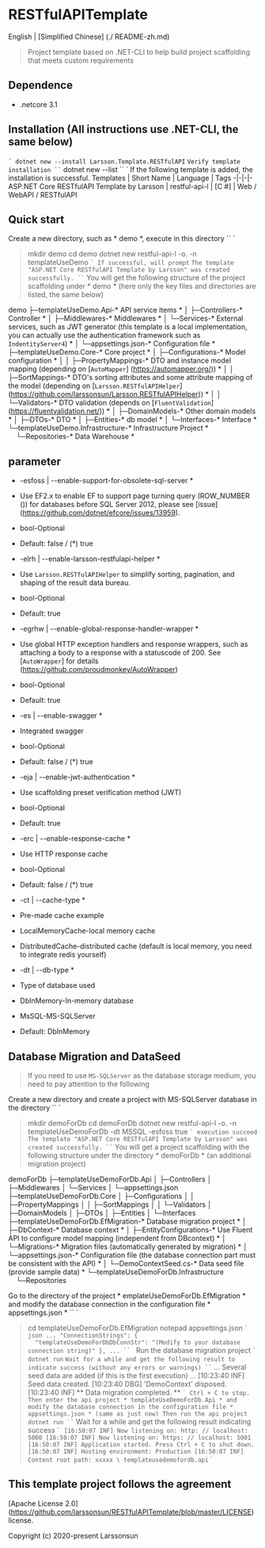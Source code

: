 # RESTfulAPITemplate
English | [Simplified Chinese] (./ README-zh.md)
> Project template based on .NET-CLI to help build project scaffolding that meets custom requirements
## Dependence
* .netcore 3.1

## Installation (All instructions use .NET-CLI, the same below)
`` `
dotnet new --install Larsson.Template.RESTfulAPI
`` `
Verify template installation
`` `
dotnet new --list
`` `
If the following template is added, the installation is successful.
Templates | Short Name | Language | Tags
-|-|-|-
ASP.NET Core RESTfulAPI Template by Larsson | restful-api-l | [C #] | Web / WebAPI / RESTfulAPI
## Quick start
Create a new directory, such as * demo *, execute in this directory
`` `
> mkdir demo
> cd demo
> dotnet new restful-api-l -o. -n templateUseDemo
`` `
If successful, will prompt
`` `
The template "ASP.NET Core RESTfulAPI Template by Larsson" was created successfully.
`` `
You will get the following structure of the project scaffolding under * demo * (here only the key files and directories are listed, the same below)

demo
├─templateUseDemo.Api-* API service items *
│ ├─Controllers-* Controller *
│ ├─Middlewares-* Middlewares *
│ └─Services-* External services, such as JWT generator (this template is a local implementation, you can actually use the authentication framework such as `IndentityServer4`) *
│ └─appsettings.json-* Configuration file *
├─templateUseDemo.Core-* Core project *
│ ├─Configurations-* Model configuration *
│ │ ├─PropertyMappings-* DTO and instance model mapping (depending on [`AutoMapper`] (https://automapper.org/)) *
│ │ ├─SortMappings-* DTO's sorting attributes and some attribute mapping of the model (depending on [`Larsson.RESTfulAPIHelper`] (https://github.com/larssonsun/Larsson.RESTfulAPIHelper)) *
│ │ └─Validators-* DTO validation (depends on [`FluentValidation`] (https://fluentvalidation.net/)) *
│ ├─DomainModels-* Other domain models *
│ ├─DTOs-* DTO *
│ ├─Entities-* db model *
│ └─Interfaces-* Interface *
└─templateUseDemo.Infrastructure-* Infrastructure Project *
    └─Repositories-* Data Warehouse *

## parameter
* -esfoss | --enable-support-for-obsolete-sql-server *
* Use EF2.x to enable EF to support page turning query (ROW_NUMBER ()) for databases before SQL Server 2012, please see [issue] (https://github.com/dotnet/efcore/issues/13959).
* bool-Optional
* Default: false / (*) true

* -elrh | --enable-larsson-restfulapi-helper *
* Use `Larsson.RESTfulAPIHelper` to simplify sorting, pagination, and shaping of the result data bureau.
* bool-Optional
* Default: true

* -egrhw | --enable-global-response-handler-wrapper *
* Use global HTTP exception handlers and response wrappers, such as attaching a body to a response with a statuscode of 200. See [`AutoWrapper`] for details (https://github.com/proudmonkey/AutoWrapper)
* bool-Optional
* Default: true

* -es | --enable-swagger *
* Integrated swagger
* bool-Optional
* Default: false / (*) true

* -eja | --enable-jwt-authentication *
* Use scaffolding preset verification method (JWT)
* bool-Optional
* Default: true

* -erc | --enable-response-cache *
* Use HTTP response cache
* bool-Optional
* Default: false / (*) true

* -ct | --cache-type *
* Pre-made cache example
* LocalMemoryCache-local memory cache
* DistributedCache-distributed cache (default is local memory, you need to integrate redis yourself)

* -dt | --db-type *
* Type of database used
* DbInMemory-In-memory database
* MsSQL-MS-SQLServer
* Default: DbInMemory
## Database Migration and DataSeed
> If you need to use `MS-SQLServer` as the database storage medium, you need to pay attention to the following

Create a new directory and create a project with MS-SQLServer database in the directory
`` `
> mkdir demoForDb
> cd demoForDb
> dotnet new restful-api-l -o. -n templateUseDemoForDb -dt MSSQL -esfoss true
`` `
execution succeed
`` `
The template "ASP.NET Core RESTfulAPI Template by Larsson" was created successfully.
`` `
You will get a project scaffolding with the following structure under the directory * demoForDb * (an additional migration project)

demoForDb
├─templateUseDemoForDb.Api
│ ├─Controllers
│ ├─Middlewares
│ └─Services
│ └─appsettings.json
├─templateUseDemoForDb.Core
│ ├─Configurations
│ │ ├─PropertyMappings
│ │ ├─SortMappings
│ │ └─Validators
│ ├─DomainModels
│ ├─DTOs
│ ├─Entities
│ └─Interfaces
├─templateUseDemoForDb.EfMigration-* Database migration project *
│ ├─DbContext-* Database context *
│ ├─EntityConfigurations-* Use Fluent API to configure model mapping (independent from DBcontext) *
│ └─Migrations-* Migration files (automatically generated by migration) *
│ └─appsettings.json-* Configuration file (the database connection part must be consistent with the API) *
│ └─DemoContextSeed.cs-* Data seed file (provide sample data) *
└─templateUseDemoForDb.Infrastructure
    └─Repositories

Go to the directory of the project * emplateUseDemoForDb.EfMigration * and modify the database connection in the configuration file * appsettings.json *
`` `
> cd templateUseDemoForDb.EfMigration
> notepad appsettings.json
`` `
`` `json
...
"ConnectionStrings": {
  "templateUseDemoForDbDbConnStr": "(Modify to your database connection string)"
},
...
`` `
Run the database migration project
`` `
> dotnet run
`` `
Wait for a while and get the following result to indicate success (without any errors or warnings)
`` `
...
Several seed data are added (if this is the first execution)
...
[10:23:40 INF] Seed data created.
[10:23:40 DBG] 'DemoContext' disposed.
[10:23:40 INF] ** Data migration completed. **
`` `
Ctrl + C to stop. Then enter the api project * templateUseDemoForDb.Api * and modify the database connection in the configuration file * appsettings.json * (same as just now)
Then run the api project
`` `
> dotnet run
`` `
Wait for a while and get the following result indicating success
`` `
[16:50:07 INF] Now listening on: http: // localhost: 5000
[16:50:07 INF] Now listening on: https: // localhost: 5001
[16:50:07 INF] Application started. Press Ctrl + C to shut down.
[16:50:07 INF] Hosting environment: Production
[16:50:07 INF] Content root path: xxxxx \ templateusedemofordb.api
`` `

## This template project follows the agreement
[Apache License 2.0] (https://github.com/larssonsun/RESTfulAPITemplate/blob/master/LICENSE) license.

Copyright (c) 2020-present Larssonsun
